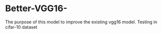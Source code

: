 # Better-VGG16-
The purpose of this model to improve the existing vgg16 model. Testing in cifar-10 dataset
